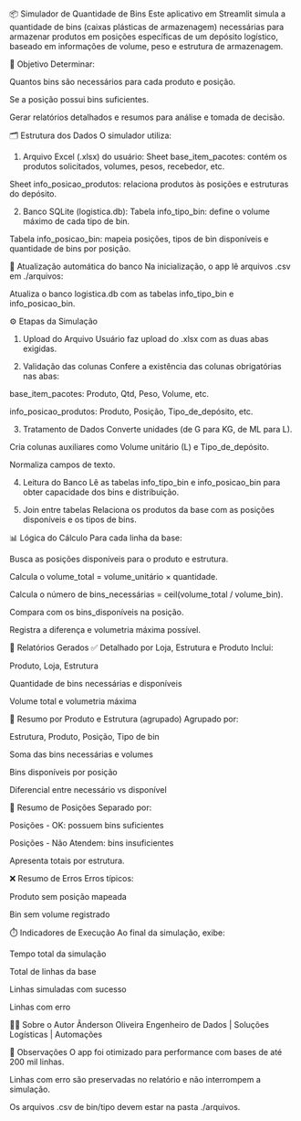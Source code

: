 📦 Simulador de Quantidade de Bins
Este aplicativo em Streamlit simula a quantidade de bins (caixas plásticas de armazenagem) necessárias para armazenar produtos em posições específicas de um depósito logístico, baseado em informações de volume, peso e estrutura de armazenagem.

🧩 Objetivo
Determinar:

Quantos bins são necessários para cada produto e posição.

Se a posição possui bins suficientes.

Gerar relatórios detalhados e resumos para análise e tomada de decisão.

🗂️ Estrutura dos Dados
O simulador utiliza:

1. Arquivo Excel (.xlsx) do usuário:
Sheet base_item_pacotes: contém os produtos solicitados, volumes, pesos, recebedor, etc.

Sheet info_posicao_produtos: relaciona produtos às posições e estruturas do depósito.

2. Banco SQLite (logistica.db):
Tabela info_tipo_bin: define o volume máximo de cada tipo de bin.

Tabela info_posicao_bin: mapeia posições, tipos de bin disponíveis e quantidade de bins por posição.

🔄 Atualização automática do banco
Na inicialização, o app lê arquivos .csv em ./arquivos:

Atualiza o banco logistica.db com as tabelas info_tipo_bin e info_posicao_bin.

⚙️ Etapas da Simulação
1. Upload do Arquivo
Usuário faz upload do .xlsx com as duas abas exigidas.

2. Validação das colunas
Confere a existência das colunas obrigatórias nas abas:

base_item_pacotes: Produto, Qtd, Peso, Volume, etc.

info_posicao_produtos: Produto, Posição, Tipo_de_depósito, etc.

3. Tratamento de Dados
Converte unidades (de G para KG, de ML para L).

Cria colunas auxiliares como Volume unitário (L) e Tipo_de_depósito.

Normaliza campos de texto.

4. Leitura do Banco
Lê as tabelas info_tipo_bin e info_posicao_bin para obter capacidade dos bins e distribuição.

5. Join entre tabelas
Relaciona os produtos da base com as posições disponíveis e os tipos de bins.

📊 Lógica do Cálculo
Para cada linha da base:

Busca as posições disponíveis para o produto e estrutura.

Calcula o volume_total = volume_unitário × quantidade.

Calcula o número de bins_necessárias = ceil(volume_total / volume_bin).

Compara com os bins_disponíveis na posição.

Registra a diferença e volumetria máxima possível.

📁 Relatórios Gerados
✅ Detalhado por Loja, Estrutura e Produto
Inclui:

Produto, Loja, Estrutura

Quantidade de bins necessárias e disponíveis

Volume total e volumetria máxima

📌 Resumo por Produto e Estrutura (agrupado)
Agrupado por:

Estrutura, Produto, Posição, Tipo de bin

Soma das bins necessárias e volumes

Bins disponíveis por posição

Diferencial entre necessário vs disponível

🚨 Resumo de Posições
Separado por:

Posições - OK: possuem bins suficientes

Posições - Não Atendem: bins insuficientes

Apresenta totais por estrutura.

❌ Resumo de Erros
Erros típicos:

Produto sem posição mapeada

Bin sem volume registrado

⏱️ Indicadores de Execução
Ao final da simulação, exibe:

Tempo total da simulação

Total de linhas da base

Linhas simuladas com sucesso

Linhas com erro

🧑‍💻 Sobre o Autor
Ânderson Oliveira
Engenheiro de Dados | Soluções Logísticas | Automações



📌 Observações
O app foi otimizado para performance com bases de até 200 mil linhas.

Linhas com erro são preservadas no relatório e não interrompem a simulação.

Os arquivos .csv de bin/tipo devem estar na pasta ./arquivos.

